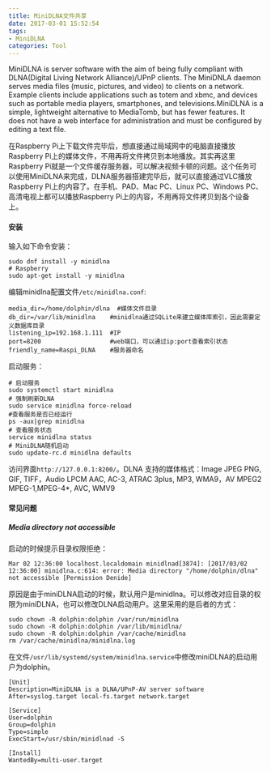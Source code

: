 ```yaml
---
title: MiniDLNA文件共享
date: 2017-03-01 15:52:54
tags:
- MiniDLNA
categories: Tool
---
```


MiniDLNA is server software with the aim of being fully compliant with DLNA(Digital Living Network Alliance)/UPnP clients. The MiniDNLA daemon serves media files (music, pictures, and video) to clients on a network. Example clients include applications such as totem and xbmc, and devices such as portable media players, smartphones, and televisions.MiniDLNA is a simple, lightweight alternative to MediaTomb, but has fewer features. It does not have a web interface for administration and must be configured by editing a text file.

<!-- more -->

在Raspberry Pi上下载文件完毕后，想直接通过局域网中的电脑直接播放Raspberry Pi上的媒体文件，不用再将文件拷贝到本地播放。其实再这里Raspberry Pi就是一个文件缓存服务器，可以解决视频卡顿的问题。这个任务可以使用MiniDLNA来完成，DLNA服务器搭建完毕后，就可以直接通过VLC播放Raspberry Pi上的内容了。在手机、PAD、Mac PC、Linux PC、Windows PC、高清电视上都可以播放Raspberry Pi上的内容，不用再将文件拷贝到各个设备上。

#### 安装

输入如下命令安装：

```shell
sudo dnf install -y minidlna
# Raspberry
sudo apt-get install -y minidlna
```

编辑minidlna配置文件`/etc/minidlna.conf`:

```shell
media_dir=/home/dolphin/dlna  #媒体文件目录
db_dir=/var/lib/minidlna    #minidlna通过SQLite来建立媒体库索引，因此需要定义数据库目录
listening_ip=192.168.1.111  #IP
port=8200                   #web端口，可以通过ip:port查看索引状态
friendly_name=Raspi_DLNA    #服务器命名
```

启动服务：

```shell
# 启动服务
sudo systemctl start minidlna
# 强制刷新DLNA
sudo service minidlna force-reload
#查看服务是否已经运行
ps -aux|grep minidlna
# 查看服务状态
service minidlna status
# MiniDLNA随机启动
sudo update-rc.d minidlna defaults
```

访问界面`http://127.0.0.1:8200/`。DLNA 支持的媒体格式：Image JPEG PNG, GIF, TIFF，Audio LPCM AAC, AC-3, ATRAC 3plus, MP3, WMA9，AV MPEG2 MPEG-1,MPEG-4*, AVC, WMV9

#### 常见问题

##### Media directory not accessible

启动的时候提示目录权限拒绝：

```
Mar 02 12:36:00 localhost.localdomain minidlnad[3874]: [2017/03/02 12:36:00] minidlna.c:614: error: Media directory "/home/dolphin/dlna" not accessible [Permission Denide]
```

原因是由于miniDLNA启动的时候，默认用户是minidlna。可以修改对应目录的权限为miniDLNA，也可以修改DLNA启动用户。这里采用的是后者的方式：

```shell
sudo chown -R dolphin:dolphin /var/run/minidlna
sudo chown -R dolphin:dolphin /var/lib/minidlna/
sudo chown -R dolphin:dolphin /var/cache/minidlna
rm /var/cache/minidlna/minidlna.log
```

在文件`/usr/lib/systemd/system/minidlna.service`中修改miniDLNA的启动用户为dolphin。

```shell
[Unit]
Description=MiniDLNA is a DLNA/UPnP-AV server software
After=syslog.target local-fs.target network.target

[Service]
User=dolphin
Group=dolphin
Type=simple
ExecStart=/usr/sbin/minidlnad -S

[Install]
WantedBy=multi-user.target
```

